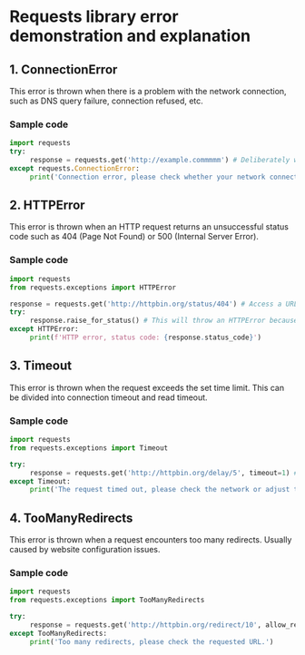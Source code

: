 # Requests library error demonstration and explanation

## 1. ConnectionError

This error is thrown when there is a problem with the network connection, such as DNS query failure, connection refused, etc.

### Sample code

```python
import requests
try:
     response = requests.get('http://example.commmmm') # Deliberately write the wrong domain name to trigger an error
except requests.ConnectionError:
     print('Connection error, please check whether your network connection or URL is correct.')
```

## 2. HTTPError

This error is thrown when an HTTP request returns an unsuccessful status code such as 404 (Page Not Found) or 500 (Internal Server Error).

### Sample code

```python
import requests
from requests.exceptions import HTTPError

response = requests.get('http://httpbin.org/status/404') # Access a URL that will return a 404 status code
try:
     response.raise_for_status() # This will throw an HTTPError because the status code is 404
except HTTPError:
     print(f'HTTP error, status code: {response.status_code}')
```

## 3. Timeout

This error is thrown when the request exceeds the set time limit. This can be divided into connection timeout and read timeout.

### Sample code

```python
import requests
from requests.exceptions import Timeout

try:
     response = requests.get('http://httpbin.org/delay/5', timeout=1) # Set the timeout to be less than the response time
except Timeout:
     print('The request timed out, please check the network or adjust the timeout setting.')
```

## 4. TooManyRedirects

This error is thrown when a request encounters too many redirects. Usually caused by website configuration issues.

### Sample code

```python
import requests
from requests.exceptions import TooManyRedirects

try:
     response = requests.get('http://httpbin.org/redirect/10', allow_redirects=True) # The number of request redirects exceeds the maximum limit
except TooManyRedirects:
     print('Too many redirects, please check the requested URL.')
```
